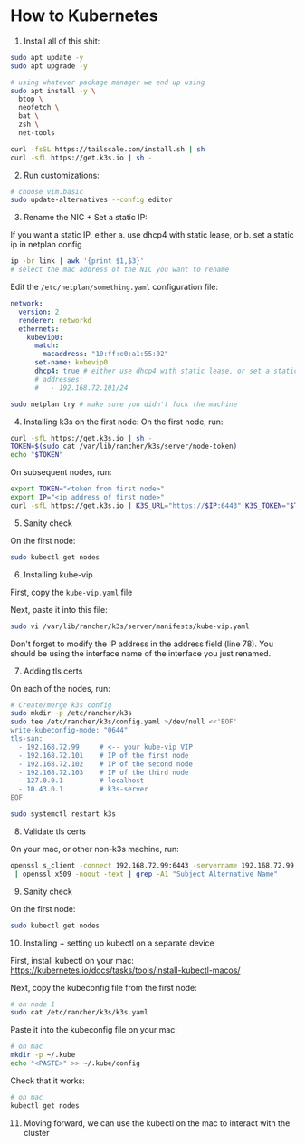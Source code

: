 # How to Kubernetes

1. Install all of this shit:
```bash
sudo apt update -y
sudo apt upgrade -y

# using whatever package manager we end up using
sudo apt install -y \
  btop \
  neofetch \
  bat \
  zsh \
  net-tools

curl -fsSL https://tailscale.com/install.sh | sh
curl -sfL https://get.k3s.io | sh -
```

2. Run customizations:

```bash
# choose vim.basic
sudo update-alternatives --config editor

```

3. Rename the NIC + Set a static IP:

If you want a static IP, either
a. use dhcp4 with static lease, or
b. set a static ip in netplan config

```bash
ip -br link | awk '{print $1,$3}'
# select the mac address of the NIC you want to rename
```

Edit the `/etc/netplan/something.yaml` configuration file:
```yaml
network:
  version: 2
  renderer: networkd
  ethernets:
    kubevip0:
      match:
        macaddress: "10:ff:e0:a1:55:02"
      set-name: kubevip0
      dhcp4: true # either use dhcp4 with static lease, or set a static ip
      # addresses:
      #   - 192.168.72.101/24
```

```bash
sudo netplan try # make sure you didn't fuck the machine
```

4. Installing k3s on the first node: 
On the first node, run:
```bash
curl -sfL https://get.k3s.io | sh -
TOKEN=$(sudo cat /var/lib/rancher/k3s/server/node-token)
echo "$TOKEN"
```

On subsequent nodes, run:
```bash
export TOKEN="<token from first node>"
export IP="<ip address of first node>"
curl -sfL https://get.k3s.io | K3S_URL="https://$IP:6443" K3S_TOKEN="$TOKEN" INSTALL_K3S_EXEC="server" sh -
```

5. Sanity check

On the first node:
```bash
sudo kubectl get nodes
```

6. Installing kube-vip

First, copy the `kube-vip.yaml` file

Next, paste it into this file:
```bash
sudo vi /var/lib/rancher/k3s/server/manifests/kube-vip.yaml
```

Don't forget to modify the IP address in the address field (line 78). You should
be using the interface name of the interface you just renamed.

7. Adding tls certs

On each of the nodes, run:

```bash
# Create/merge k3s config
sudo mkdir -p /etc/rancher/k3s
sudo tee /etc/rancher/k3s/config.yaml >/dev/null <<'EOF'
write-kubeconfig-mode: "0644"
tls-san:
  - 192.168.72.99     # <-- your kube-vip VIP
  - 192.168.72.101    # IP of the first node
  - 192.168.72.102    # IP of the second node
  - 192.168.72.103    # IP of the third node
  - 127.0.0.1         # localhost
  - 10.43.0.1         # k3s-server
EOF

sudo systemctl restart k3s
```

8. Validate tls certs

On your mac, or other non-k3s machine, run:

```bash
openssl s_client -connect 192.168.72.99:6443 -servername 192.168.72.99 </dev/null 2>/dev/null \
 | openssl x509 -noout -text | grep -A1 "Subject Alternative Name"
```

9. Sanity check

On the first node:
```bash
sudo kubectl get nodes
```

10. Installing + setting up kubectl on a separate device

First, install kubectl on your mac:
https://kubernetes.io/docs/tasks/tools/install-kubectl-macos/

Next, copy the kubeconfig file from the first node:
```bash
# on node 1
sudo cat /etc/rancher/k3s/k3s.yaml
```

Paste it into the kubeconfig file on your mac:
```bash
# on mac
mkdir -p ~/.kube
echo "<PASTE>" >> ~/.kube/config
```

Check that it works:
```bash
# on mac
kubectl get nodes
```

11. Moving forward, we can use the kubectl on the mac to interact with the cluster
